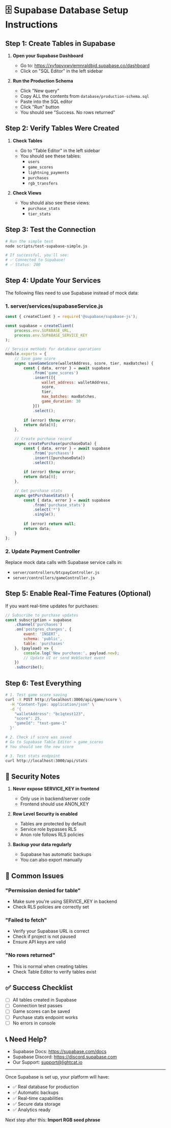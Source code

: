 # 🗄️ Supabase Database Setup Instructions

## Step 1: Create Tables in Supabase

1. **Open your Supabase Dashboard**
   - Go to: https://xyfqpvxwvlemnraldbjd.supabase.co/dashboard
   - Click on "SQL Editor" in the left sidebar

2. **Run the Production Schema**
   - Click "New query"
   - Copy ALL the contents from `database/production-schema.sql`
   - Paste into the SQL editor
   - Click "Run" button
   - You should see "Success. No rows returned"

## Step 2: Verify Tables Were Created

1. **Check Tables**
   - Go to "Table Editor" in the left sidebar
   - You should see these tables:
     - `users`
     - `game_scores`
     - `lightning_payments`
     - `purchases`
     - `rgb_transfers`

2. **Check Views**
   - You should also see these views:
     - `purchase_stats`
     - `tier_stats`

## Step 3: Test the Connection

```bash
# Run the simple test
node scripts/test-supabase-simple.js

# If successful, you'll see:
# ✅ Connected to Supabase!
# ✅ Status: 200
```

## Step 4: Update Your Services

The following files need to use Supabase instead of mock data:

### 1. **server/services/supabaseService.js**
```javascript
const { createClient } = require('@supabase/supabase-js');

const supabase = createClient(
    process.env.SUPABASE_URL,
    process.env.SUPABASE_SERVICE_KEY
);

// Service methods for database operations
module.exports = {
    // Save game score
    async saveGameScore(walletAddress, score, tier, maxBatches) {
        const { data, error } = await supabase
            .from('game_scores')
            .insert([{
                wallet_address: walletAddress,
                score,
                tier,
                max_batches: maxBatches,
                game_duration: 30
            }])
            .select();
        
        if (error) throw error;
        return data[0];
    },

    // Create purchase record
    async createPurchase(purchaseData) {
        const { data, error } = await supabase
            .from('purchases')
            .insert([purchaseData])
            .select();
        
        if (error) throw error;
        return data[0];
    },

    // Get purchase stats
    async getPurchaseStats() {
        const { data, error } = await supabase
            .from('purchase_stats')
            .select('*')
            .single();
        
        if (error) return null;
        return data;
    }
};
```

### 2. **Update Payment Controller**

Replace mock data calls with Supabase service calls in:
- `server/controllers/btcpayController.js`
- `server/controllers/gameController.js`

## Step 5: Enable Real-Time Features (Optional)

If you want real-time updates for purchases:

```javascript
// Subscribe to purchase updates
const subscription = supabase
    .channel('purchases')
    .on('postgres_changes', {
        event: 'INSERT',
        schema: 'public',
        table: 'purchases'
    }, (payload) => {
        console.log('New purchase:', payload.new);
        // Update UI or send WebSocket event
    })
    .subscribe();
```

## Step 6: Test Everything

```bash
# 1. Test game score saving
curl -X POST http://localhost:3000/api/game/score \
  -H "Content-Type: application/json" \
  -d '{
    "walletAddress": "bc1qtest123",
    "score": 25,
    "gameId": "test-game-1"
  }'

# 2. Check if score was saved
# Go to Supabase Table Editor > game_scores
# You should see the new score

# 3. Test stats endpoint
curl http://localhost:3000/api/stats
```

## 🔐 Security Notes

1. **Never expose SERVICE_KEY in frontend**
   - Only use in backend/server code
   - Frontend should use ANON_KEY

2. **Row Level Security is enabled**
   - Tables are protected by default
   - Service role bypasses RLS
   - Anon role follows RLS policies

3. **Backup your data regularly**
   - Supabase has automatic backups
   - You can also export manually

## 🚨 Common Issues

### "Permission denied for table"
- Make sure you're using SERVICE_KEY in backend
- Check RLS policies are correctly set

### "Failed to fetch"
- Verify your Supabase URL is correct
- Check if project is not paused
- Ensure API keys are valid

### "No rows returned"
- This is normal when creating tables
- Check Table Editor to verify tables exist

## ✅ Success Checklist

- [ ] All tables created in Supabase
- [ ] Connection test passes
- [ ] Game scores can be saved
- [ ] Purchase stats endpoint works
- [ ] No errors in console

## 📞 Need Help?

- Supabase Docs: https://supabase.com/docs
- Supabase Discord: https://discord.supabase.com
- Our Support: support@lightcat.io

---

Once Supabase is set up, your platform will have:
- ✅ Real database for production
- ✅ Automatic backups
- ✅ Real-time capabilities
- ✅ Secure data storage
- ✅ Analytics ready

Next step after this: **Import RGB seed phrase**